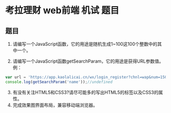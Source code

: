 # 考拉理财 web前端 机试 题目


## 题目

1.	请编写一个JavaScript函数，它的用途是随机生成1~100这100个整数中的其中一个。

2.	请编写一个JavaScript函数getSearchParam，它的用途是获得URL参数值。例：

```js
var url = 'https://app.kaolalicai.cn/wx/login_register?chnl=wap&num=1500';
console.log(getSearchParam('name'));//undefined
```

3.	有没有关注HTML5和CSS3?请尽可能多的写出HTML5的标签以及CSS3的属性。
4.	完成效果图界面布局，兼容移动端浏览器。